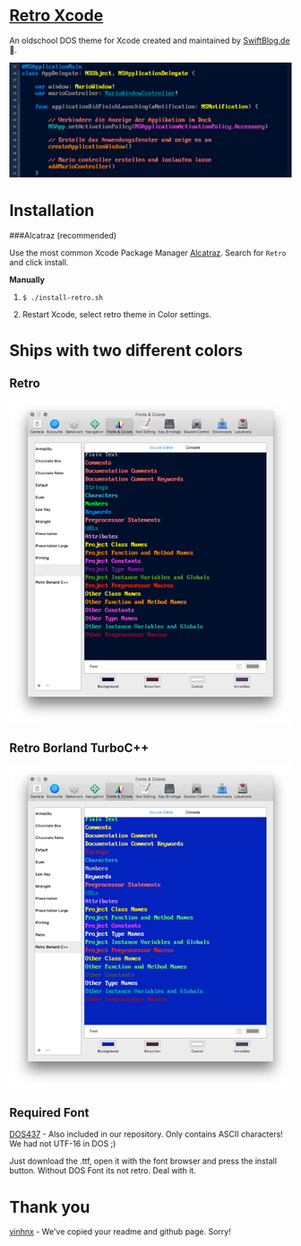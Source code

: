 # [Retro Xcode](https://github.com/SwiftBlogDe/retro-xcode-theme) #

An oldschool DOS theme for Xcode created and maintained by [SwiftBlog.de](http://www.swift-blog.de) :rocket:.

![Retro Xcode](https://raw.githubusercontent.com/SwiftBlogDe/retro-xcode-theme/master/screenshots/retro.png "Retro.dvtcolortheme")

# Installation #

###Alcatraz (recommended)

Use the most common Xcode Package Manager [Alcatraz](https://github.com/mneorr/Alcatraz). Search for `Retro` and click install.

**Manually**

1. `$ ./install-retro.sh`

2. Restart Xcode, select retro theme in Color settings.

# Ships with two different colors #

## Retro ##

![Retro](https://raw.githubusercontent.com/SwiftBlogDe/retro-xcode-theme/master/screenshots/retrosettings.png "Retro.dvtcolortheme")

## Retro Borland TurboC++ ##


![Retro Borland C++.dvtcolortheme](https://raw.githubusercontent.com/SwiftBlogDe/retro-xcode-theme/master/screenshots/retroborlandcppsettings.png "Retro Borland TurboC++")

## Required Font ##

[DOS437](https://github.com/jcs/ansiterm/blob/master/font/dos437.ttf) - Also included in our repository. Only contains ASCII characters! We had not UTF-16 in DOS ;)

Just download the .ttf, open it with the font browser and press the install button. Without DOS Font its not retro. Deal with it.

# Thank you

[vinhnx](https://www.github.com/vinhnx) - We've copied your readme and github page. Sorry!

